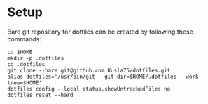 # Setup

Bare git repository for dotfiles can be created by following these commands:

```
cd $HOME
mkdir -p .dotfiles
cd .dotfiles
git clone --bare git@github.com:Kusla75/dotfiles.git
alias dotfiles='/usr/bin/git --git-dir=$HOME/.dotfiles --work-tree=$HOME'
dotfiles config --local status.showUntrackedFiles no
dotfiles reset --hard
```